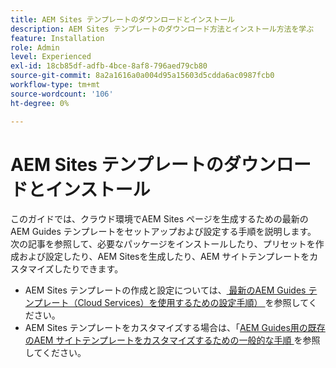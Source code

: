 ```yaml
---
title: AEM Sites テンプレートのダウンロードとインストール
description: AEM Sites テンプレートのダウンロード方法とインストール方法を学ぶ
feature: Installation
role: Admin
level: Experienced
exl-id: 18cb85df-adfb-4bce-8af8-796aed79cb80
source-git-commit: 8a2a1616a0a004d95a15603d5cdda6ac0987fcb0
workflow-type: tm+mt
source-wordcount: '106'
ht-degree: 0%

---
```


# AEM Sites テンプレートのダウンロードとインストール

このガイドでは、クラウド環境でAEM Sites ページを生成するための最新のAEM Guides テンプレートをセットアップおよび設定する手順を説明します。 次の記事を参照して、必要なパッケージをインストールしたり、プリセットを作成および設定したり、AEM Sitesを生成したり、AEM サイトテンプレートをカスタマイズしたりできます。

- AEM Sites テンプレートの作成と設定については、[ 最新のAEM Guides テンプレート（Cloud Services）を使用するための設定手順） ](../knowledge-base/kb-articles/publishing/download-install-aem-sites-templates-cs-kb.md) を参照してください。
- AEM Sites テンプレートをカスタマイズする場合は、「[AEM Guides用の既存のAEM サイトテンプレートをカスタマイズするための一般的な手順 ](../knowledge-base/kb-articles/publishing/customize-exsisting-site-template-kb.md) を参照してください。
